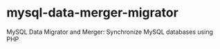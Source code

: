 mysql-data-merger-migrator
==========================

MySQL Data Migrator and Merger: Synchronize MySQL databases using PHP
